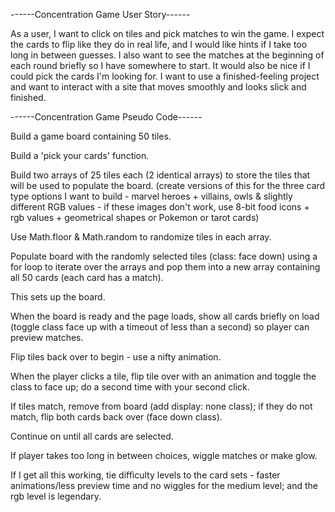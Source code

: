 ------Concentration Game User Story------

As a user, I want to click on tiles and pick matches to win the game. I expect the cards to flip like they do in real life, and I would like hints if I take too long in between guesses. I also want to see the matches at the beginning of each round briefly so I have somewhere to start. It would also be nice if I could pick the cards I'm looking for. I want to use a finished-feeling project and want to interact with a site that moves smoothly and looks slick and finished.

------Concentration Game Pseudo Code------

Build a game board containing 50 tiles.

Build a 'pick your cards' function.

Build two arrays of 25 tiles each (2 identical arrays) to store the tiles that will be used to populate the board.
    (create versions of this for the three card type options I want to build - marvel heroes + villains, owls & slightly different RGB values - if these images don't work, use 8-bit food icons + rgb values + geometrical shapes or Pokemon or tarot cards)

Use Math.floor & Math.random to randomize tiles in each array.

Populate board with the randomly selected tiles (class: face down) using a for loop to iterate over the arrays and pop them into a new array containing all 50 cards (each card has a match).

This sets up the board.

When the board is ready and the page loads, show all cards briefly on load (toggle class face up with a timeout of less than a second) so player can preview matches.

Flip tiles back over to begin - use a nifty animation.

When the player clicks a tile, flip tile over with an animation and toggle the class to face up; do a second time with your second click.

If tiles match, remove from board (add display: none class); if they do not match, flip both cards back over (face down class).

Continue on until all cards are selected.

If player takes too long in between choices, wiggle matches or make glow.

If I get all this working, tie difficulty levels to the card sets - faster animations/less preview time and no wiggles for the medium level; and the rgb level is legendary.

